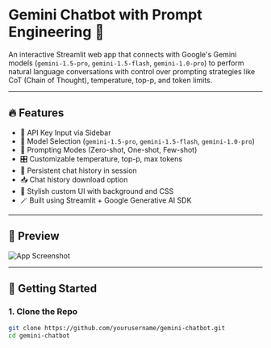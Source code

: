 # Gemini Chatbot with Prompt Engineering 🎯

An interactive Streamlit web app that connects with Google's Gemini models (`gemini-1.5-pro`, `gemini-1.5-flash`, `gemini-1.0-pro`) to perform natural language conversations with control over prompting strategies like CoT (Chain of Thought), temperature, top-p, and token limits.

---

## 🔥 Features

- 🔐 API Key Input via Sidebar
- 🤖 Model Selection (`gemini-1.5-pro`, `gemini-1.5-flash`, `gemini-1.0-pro`)
- 🎯 Prompting Modes (Zero-shot, One-shot, Few-shot)
- 🎛️ Customizable temperature, top-p, max tokens
- 💬 Persistent chat history in session
- 📥 Chat history download option
- 🎨 Stylish custom UI with background and CSS
- 🪄 Built using Streamlit + Google Generative AI SDK

---


## 📸 Preview

![App Screenshot](https://images.unsplash.com/photo-1629904853716-f0bc54eea481?auto=format&fit=crop&w=1600&q=80)

---

## 🚀 Getting Started

### 1. Clone the Repo

```bash
git clone https://github.com/yourusername/gemini-chatbot.git
cd gemini-chatbot
